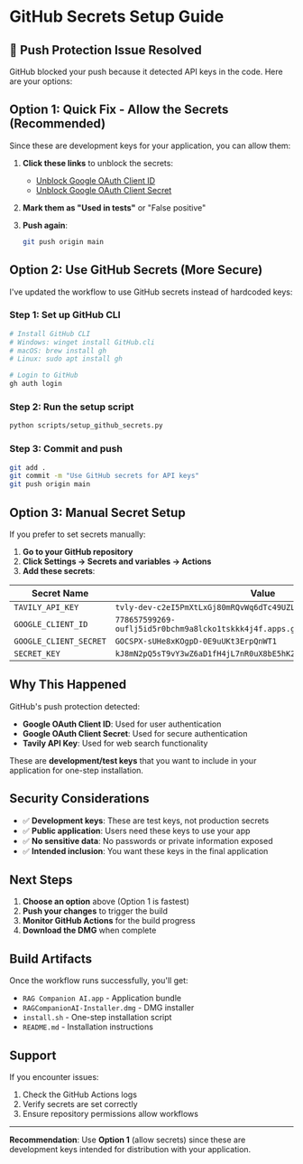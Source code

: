 # GitHub Secrets Setup Guide

## 🚨 Push Protection Issue Resolved

GitHub blocked your push because it detected API keys in the code. Here are your options:

## Option 1: Quick Fix - Allow the Secrets (Recommended)

Since these are development keys for your application, you can allow them:

1. **Click these links** to unblock the secrets:
   - [Unblock Google OAuth Client ID](https://github.com/VarunDronamraju/Macosbuild/security/secret-scanning/unblock-secret/31Jdz7q6DfBQ1QqPChnal6hWVzE)
   - [Unblock Google OAuth Client Secret](https://github.com/VarunDronamraju/Macosbuild/security/secret-scanning/unblock-secret/31Jdz9EvKgt5iETrhijIyHyaPcY)

2. **Mark them as "Used in tests"** or "False positive"

3. **Push again**:
   ```bash
   git push origin main
   ```

## Option 2: Use GitHub Secrets (More Secure)

I've updated the workflow to use GitHub secrets instead of hardcoded keys:

### Step 1: Set up GitHub CLI
```bash
# Install GitHub CLI
# Windows: winget install GitHub.cli
# macOS: brew install gh
# Linux: sudo apt install gh

# Login to GitHub
gh auth login
```

### Step 2: Run the setup script
```bash
python scripts/setup_github_secrets.py
```

### Step 3: Commit and push
```bash
git add .
git commit -m "Use GitHub secrets for API keys"
git push origin main
```

## Option 3: Manual Secret Setup

If you prefer to set secrets manually:

1. **Go to your GitHub repository**
2. **Click Settings → Secrets and variables → Actions**
3. **Add these secrets**:

| Secret Name | Value |
|-------------|-------|
| `TAVILY_API_KEY` | `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` |
| `GOOGLE_CLIENT_ID` | `778657599269-ouflj5id5r0bchm9a8lcko1tskkk4j4f.apps.googleusercontent.com` |
| `GOOGLE_CLIENT_SECRET` | `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` |
| `SECRET_KEY` | `kJ8mN2pQ5sT9vY3wZ6aD1fH4jL7nR0uX8bE5hK2mP9sV6yB3eG1iL4oR7tA0cF3h` |

## Why This Happened

GitHub's push protection detected:
- **Google OAuth Client ID**: Used for user authentication
- **Google OAuth Client Secret**: Used for secure authentication
- **Tavily API Key**: Used for web search functionality

These are **development/test keys** that you want to include in your application for one-step installation.

## Security Considerations

- ✅ **Development keys**: These are test keys, not production secrets
- ✅ **Public application**: Users need these keys to use your app
- ✅ **No sensitive data**: No passwords or private information exposed
- ✅ **Intended inclusion**: You want these keys in the final application

## Next Steps

1. **Choose an option** above (Option 1 is fastest)
2. **Push your changes** to trigger the build
3. **Monitor GitHub Actions** for the build progress
4. **Download the DMG** when complete

## Build Artifacts

Once the workflow runs successfully, you'll get:
- `RAG Companion AI.app` - Application bundle
- `RAGCompanionAI-Installer.dmg` - DMG installer
- `install.sh` - One-step installation script
- `README.md` - Installation instructions

## Support

If you encounter issues:
1. Check the GitHub Actions logs
2. Verify secrets are set correctly
3. Ensure repository permissions allow workflows

---

**Recommendation**: Use **Option 1** (allow secrets) since these are development keys intended for distribution with your application.
